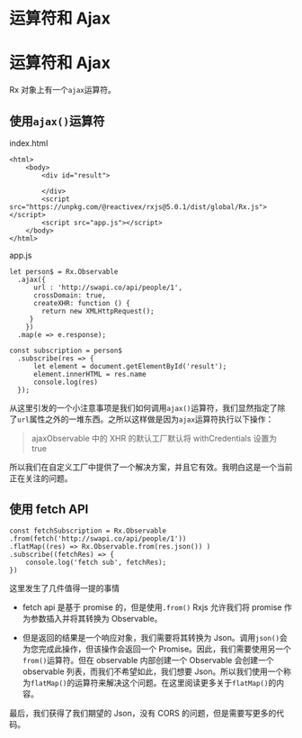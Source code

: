 # 运算符和 Ajax

# 运算符和 Ajax

Rx 对象上有一个`ajax`运算符。

## 使用`ajax()`运算符

index.html

```
<html>
    <body>
        <div id="result">

        </div>
        <script src="https://unpkg.com/@reactivex/rxjs@5.0.1/dist/global/Rx.js"></script>
        <script src="app.js"></script>
    </body>
</html> 
```

app.js

```
let person$ = Rx.Observable
  .ajax({
      url : 'http://swapi.co/api/people/1',
      crossDomain: true, 
      createXHR: function () {
        return new XMLHttpRequest();
     }
    })
  .map(e => e.response);

const subscription = person$
  .subscribe(res => {
      let element = document.getElementById('result');
      element.innerHTML = res.name
      console.log(res)
  }); 
```

从这里引发的一个小注意事项是我们如何调用`ajax()`运算符，我们显然指定了除了`url`属性之外的一堆东西。之所以这样做是因为`ajax`运算符执行以下操作：

> ajaxObservable 中的 XHR 的默认工厂默认将 withCredentials 设置为 true

所以我们在自定义工厂中提供了一个解决方案，并且它有效。我明白这是一个当前正在关注的问题。

## 使用 fetch API

```
const fetchSubscription = Rx.Observable
.from(fetch('http://swapi.co/api/people/1'))
.flatMap((res) => Rx.Observable.from(res.json()) )
.subscribe((fetchRes) => {
    console.log('fetch sub', fetchRes);
}) 
```

这里发生了几件值得一提的事情

+   fetch api 是基于 promise 的，但是使用`.from()` Rxjs 允许我们将 promise 作为参数插入并将其转换为 Observable。

+   但是返回的结果是一个响应对象，我们需要将其转换为 Json。调用`json()`会为您完成此操作，但该操作会返回一个 Promise。因此，我们需要使用另一个`from()`运算符。但在 observable 内部创建一个 Observable 会创建一个 observable 列表，而我们不希望如此，我们想要 Json。所以我们使用一个称为`flatMap()`的运算符来解决这个问题。在这里阅读更多关于`flatMap()`的内容。

最后，我们获得了我们期望的 Json，没有 CORS 的问题，但是需要写更多的代码。
